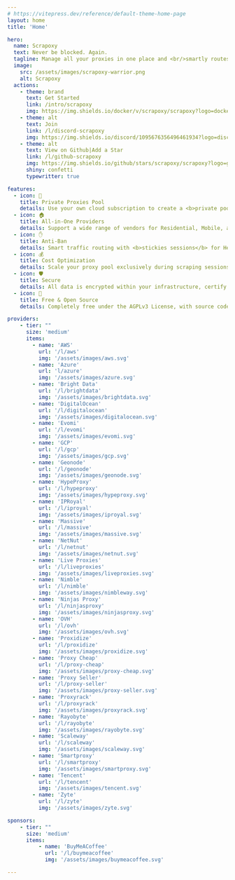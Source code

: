 ```yaml
---
# https://vitepress.dev/reference/default-theme-home-page
layout: home
title: 'Home'

hero:
  name: Scrapoxy
  text: Never be blocked. Again.
  tagline: Manage all your proxies in one place and <br/>smartly routes traffic to avoid bans.
  image:
    src: /assets/images/scrapoxy-warrior.png
    alt: Scrapoxy
  actions:
    - theme: brand
      text: Get Started
      link: /intro/scrapoxy
      img: https://img.shields.io/docker/v/scrapoxy/scrapoxy?logo=docker&logoColor=000000&label=docker&color=fafafa&style=social
    - theme: alt
      text: Join
      link: /l/discord-scrapoxy
      img: https://img.shields.io/discord/1095676356496461934?logo=discord&logoColor=000000&label=Discord&style=social
    - theme: alt
      text: View on Github|Add a Star
      link: /l/github-scrapoxy
      img: https://img.shields.io/github/stars/scrapoxy/scrapoxy?logo=github&logoColor=000000&label=Star&color=fafafa&style=social
      shiny: confetti
      typewritter: true

features:
  - icon: 🤫
    title: Private Proxies Pool
    details: Use your own cloud subscription to create a <b>private pool</b> of Datacenter proxies.
  - icon: 🏠
    title: All-in-One Providers
    details: Support a wide range of vendors for Residential, Mobile, and Hardware proxies.
  - icon: ✋
    title: Anti-Ban
    details: Smart traffic routing with <b>stickies sessions</b> for Headless Browsers
  - icon: 💰
    title: Cost Optimization
    details: Scale your proxy pool exclusively during scraping sessions to <b>cut costs by 80%</b>.
  - icon: 🛡️
    title: Secure
    details: All data is encrypted within your infrastructure, certify <b>zero data leakage</b>.
  - icon: 🤩
    title: Free & Open Source
    details: Completely free under the AGPLv3 License, with source code openly available on GitHub.

providers:
    - tier: ""
      size: 'medium'
      items:
        - name: 'AWS'
          url: '/l/aws'
          img: '/assets/images/aws.svg'
        - name: 'Azure'
          url: 'l/azure'
          img: '/assets/images/azure.svg'
        - name: 'Bright Data'
          url: '/l/brightdata'
          img: '/assets/images/brightdata.svg'
        - name: 'DigitalOcean'
          url: '/l/digitalocean'
          img: '/assets/images/digitalocean.svg'
        - name: 'Evomi'
          url: '/l/evomi'
          img: '/assets/images/evomi.svg'
        - name: 'GCP'
          url: '/l/gcp'
          img: '/assets/images/gcp.svg'
        - name: 'Geonode'
          url: '/l/geonode'
          img: '/assets/images/geonode.svg'
        - name: 'HypeProxy'
          url: '/l/hypeproxy'
          img: '/assets/images/hypeproxy.svg'
        - name: 'IPRoyal'
          url: '/l/iproyal'
          img: '/assets/images/iproyal.svg'
        - name: 'Massive'
          url: '/l/massive'
          img: '/assets/images/massive.svg'
        - name: 'NetNut'
          url: '/l/netnut'
          img: '/assets/images/netnut.svg'
        - name: 'Live Proxies'
          url: '/l/liveproxies'
          img: '/assets/images/liveproxies.svg'
        - name: 'Nimble'
          url: '/l/nimble'
          img: '/assets/images/nimbleway.svg'
        - name: 'Ninjas Proxy'
          url: '/l/ninjasproxy'
          img: '/assets/images/ninjasproxy.svg'
        - name: 'OVH'
          url: '/l/ovh'
          img: '/assets/images/ovh.svg'
        - name: 'Proxidize'
          url: '/l/proxidize'
          img: '/assets/images/proxidize.svg'
        - name: 'Proxy Cheap'
          url: '/l/proxy-cheap'
          img: '/assets/images/proxy-cheap.svg'
        - name: 'Proxy Seller'
          url: '/l/proxy-seller'
          img: '/assets/images/proxy-seller.svg'
        - name: 'Proxyrack'
          url: '/l/proxyrack'
          img: '/assets/images/proxyrack.svg'
        - name: 'Rayobyte'
          url: '/l/rayobyte'
          img: '/assets/images/rayobyte.svg'
        - name: 'Scaleway'
          url: '/l/scaleway'
          img: '/assets/images/scaleway.svg'
        - name: 'Smartproxy'
          url: '/l/smartproxy'
          img: '/assets/images/smartproxy.svg'
        - name: 'Tencent'
          url: '/l/tencent'
          img: '/assets/images/tencent.svg'
        - name: 'Zyte'
          url: '/l/zyte'
          img: '/assets/images/zyte.svg'

sponsors:
    - tier: ""
      size: 'medium'
      items:
          - name: 'BuyMeACoffee'
            url: '/l/buymeacoffee'
            img: '/assets/images/buymeacoffee.svg'

---
```

<HomeImage message="Your personal proxies manager:" icon="🎯" src="/assets/images/scrapoxy.gif" alt="Scrapoxy" max-width="850px"/>
<HomeGetStarted message="Get started in a few seconds:" icon="🚀" />
<HomeProviders message="Scrapoxy has connectors for:" icon="📎" :data="$frontmatter.providers" />
<HomeProviders message="Sponsor the Open Source project:" icon="❤️" :data="$frontmatter.sponsors" />

<script setup>
  import HomeImage from './components/HomeImage.vue';
  import HomeGetStarted from './components/HomeGetStarted.vue';
  import HomeProviders from './components/HomeProviders.vue';
</script>
